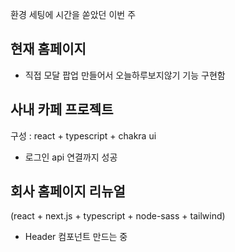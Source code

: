 환경 세팅에 시간을 쏟았던 이번 주 

## 현재 홈페이지
- 직접 모달 팝업 만들어서 오늘하루보지않기 기능 구현함 


  
## 사내 카페 프로젝트
구성 : react + typescript + chakra ui
- 로그인 api 연결까지 성공 


  
## 회사 홈페이지 리뉴얼   
(react + next.js + typescript + node-sass + tailwind)
- Header 컴포넌트 만드는 중 
